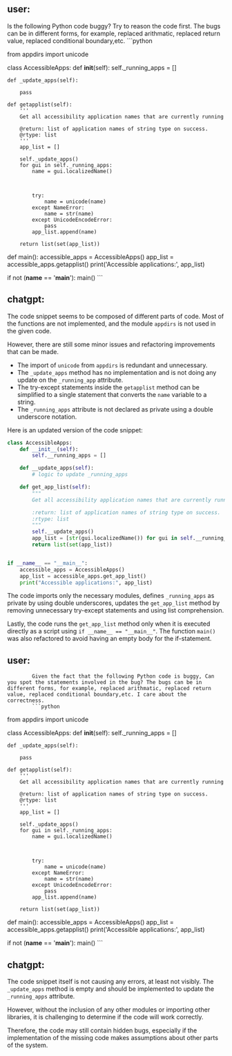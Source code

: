 

## user: 

Is the following Python code buggy? Try to reason the code first. The bugs can be in different forms, for example, replaced arithmatic, replaced return value, replaced conditional boundary,etc.
            ```python
            























from appdirs import unicode


class AccessibleApps:
    def __init__(self):
        self._running_apps = []
    
    def _update_apps(self):
        
        pass
    
    def getapplist(self):
        '''
        Get all accessibility application names that are currently running

        @return: list of application names of string type on success.
        @rtype: list
        '''
        app_list = []
        
        self._update_apps()
        for gui in self._running_apps:
            name = gui.localizedName()
            
            
            
            try:
                name = unicode(name)
            except NameError:
                name = str(name)
            except UnicodeEncodeError:
                pass
            app_list.append(name)
        
        return list(set(app_list))


def main():
    accessible_apps = AccessibleApps()
    app_list = accessible_apps.getapplist()
    print('Accessible applications:', app_list)


if not (__name__ == '__main__'):
    main()
            ```
            

## chatgpt: 

The code snippet seems to be composed of different parts of code. Most of the functions are not implemented, and the module `appdirs` is not used in the given code.

However, there are still some minor issues and refactoring improvements that can be made.

- The import of `unicode` from `appdirs` is redundant and unnecessary.
- The `_update_apps` method has no implementation and is not doing any update on the `_running_app` attribute.
- The try-except statements inside the `getapplist` method can be simplified to a single statement that converts the `name` variable to a string.
- The `_running_apps` attribute is not declared as private using a double underscore notation.

Here is an updated version of the code snippet:

```python
class AccessibleApps:
    def __init__(self):
        self.__running_apps = []

    def __update_apps(self):
        # logic to update _running_apps

    def get_app_list(self):
        """
        Get all accessibility application names that are currently running

        :return: list of application names of string type on success.
        :rtype: list
        """
        self.__update_apps()
        app_list = [str(gui.localizedName()) for gui in self.__running_apps]
        return list(set(app_list))


if __name__ == "__main__":
    accessible_apps = AccessibleApps()
    app_list = accessible_apps.get_app_list()
    print("Accessible applications:", app_list)
```

The code imports only the necessary modules, defines `_running_apps` as private by using double underscores, updates the `get_app_list` method by removing unnecessary try-except statements and using list comprehension.

Lastly, the code runs the `get_app_list` method only when it is executed directly as a script using `if __name__ == "__main__"`. The function `main()` was also refactored to avoid having an empty body for the if-statement.

## user: 


            Given the fact that the following Python code is buggy, Can you spot the statements involved in the bug? The bugs can be in different forms, for example, replaced arithmatic, replaced return value, replaced conditional boundary,etc. I care about the correctness.
            ```python
            























from appdirs import unicode


class AccessibleApps:
    def __init__(self):
        self._running_apps = []
    
    def _update_apps(self):
        
        pass
    
    def getapplist(self):
        '''
        Get all accessibility application names that are currently running

        @return: list of application names of string type on success.
        @rtype: list
        '''
        app_list = []
        
        self._update_apps()
        for gui in self._running_apps:
            name = gui.localizedName()
            
            
            
            try:
                name = unicode(name)
            except NameError:
                name = str(name)
            except UnicodeEncodeError:
                pass
            app_list.append(name)
        
        return list(set(app_list))


def main():
    accessible_apps = AccessibleApps()
    app_list = accessible_apps.getapplist()
    print('Accessible applications:', app_list)


if not (__name__ == '__main__'):
    main()
            ```
            

## chatgpt: 

The code snippet itself is not causing any errors, at least not visibly. The `_update_apps` method is empty and should be implemented to update the `_running_apps` attribute. 

However, without the inclusion of any other modules or importing other libraries, it is challenging to determine if the code will work correctly.

Therefore, the code may still contain hidden bugs, especially if the implementation of the missing code makes assumptions about other parts of the system.